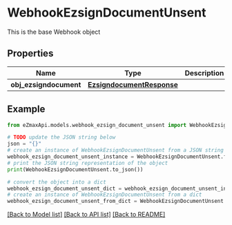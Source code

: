 # WebhookEzsignDocumentUnsent

This is the base Webhook object

## Properties

Name | Type | Description | Notes
------------ | ------------- | ------------- | -------------
**obj_ezsigndocument** | [**EzsigndocumentResponse**](EzsigndocumentResponse.md) |  | 

## Example

```python
from eZmaxApi.models.webhook_ezsign_document_unsent import WebhookEzsignDocumentUnsent

# TODO update the JSON string below
json = "{}"
# create an instance of WebhookEzsignDocumentUnsent from a JSON string
webhook_ezsign_document_unsent_instance = WebhookEzsignDocumentUnsent.from_json(json)
# print the JSON string representation of the object
print(WebhookEzsignDocumentUnsent.to_json())

# convert the object into a dict
webhook_ezsign_document_unsent_dict = webhook_ezsign_document_unsent_instance.to_dict()
# create an instance of WebhookEzsignDocumentUnsent from a dict
webhook_ezsign_document_unsent_from_dict = WebhookEzsignDocumentUnsent.from_dict(webhook_ezsign_document_unsent_dict)
```
[[Back to Model list]](../README.md#documentation-for-models) [[Back to API list]](../README.md#documentation-for-api-endpoints) [[Back to README]](../README.md)


